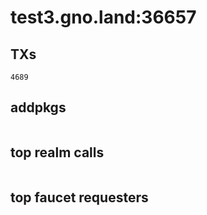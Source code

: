 # test3.gno.land:36657

## TXs
```
4689
```

## addpkgs
```
```

## top realm calls
```
```

## top faucet requesters
```
```

